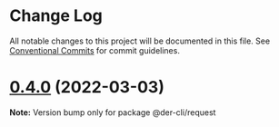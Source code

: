 # Change Log

All notable changes to this project will be documented in this file.
See [Conventional Commits](https://conventionalcommits.org) for commit guidelines.

# [0.4.0](https://github.com/der-cli/der-cli/compare/v0.3.3...v0.4.0) (2022-03-03)

**Note:** Version bump only for package @der-cli/request
